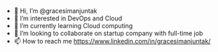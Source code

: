 - 👋 Hi, I’m @gracesimanjuntak
- 👀 I’m interested in DevOps and Cloud
- 🌱 I’m currently learning Cloud computing
- 💞️ I’m looking to collaborate on startup company with full-time job
- 📫 How to reach me https://www.linkedin.com/in/gracesimanjuntak/

<!---
gracesimanjuntak/gracesimanjuntak is a ✨ special ✨ repository because its `README.md` (this file) appears on your GitHub profile.
You can click the Preview link to take a look at your changes.
--->
